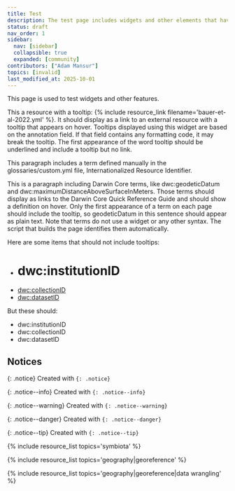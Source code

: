```yaml
---
title: Test
description: The test page includes widgets and other elements that have been customized for the Paleo Data Knowledge Hub.
status: draft
nav_order: 1
sidebar:
  nav: [sidebar]
  collapsible: true
  expanded: [community]
contributors: ["Adam Mansur"]
topics: [invalid]
last_modified_at: 2025-10-01
---
```


This page is used to test widgets and other features.

This a resource with a tooltip: {% include resource_link filename='bauer-et-al-2022.yml' %}. It should display as a link to an external resource with a tooltip that appears on hover. Tooltips displayed using this widget are based on the annotation field. If that field contains any formatting code, it may break the tooltip. The first appearance of the word tooltip should be underlined and include a tooltip but no link.

This paragraph includes a term defined manually in the glossaries/custom.yml file, Internationalized Resource Identifier.

This is a paragraph including Darwin Core terms, like dwc:geodeticDatum and dwc:maximumDistanceAboveSurfaceInMeters. Those terms should display as links to the Darwin Core Quick Reference Guide and should show a definition on hover. Only the first appearance of a term on each page should include the tooltip, so geodeticDatum in this sentence should appear as plain text. Note that terms do not use a widget or any other syntax. The script that builds the page identifies them automatically.

Here are some items that should not include tooltips:

- # dwc:institutionID
- [dwc:collectionID](#link)
- <a href="#top">dwc:datasetID</a>

But these should: 

- dwc:institutionID
- dwc:collectionID
- dwc:datasetID

## Notices

{: .notice}
Created with `{: .notice}`

{: .notice--info}
Created with `{: .notice--info}`

{: .notice--warning}
Created with `{: .notice--warning}`

{: .notice--danger}
Created with `{: .notice--danger}`

{: .notice--tip}
Created with `{: .notice--tip}`

{% include resource_list topics='symbiota' %}

{% include resource_list topics='geography|georeference' %}

{% include resource_list topics='geography|georeference|data wrangling' %}
